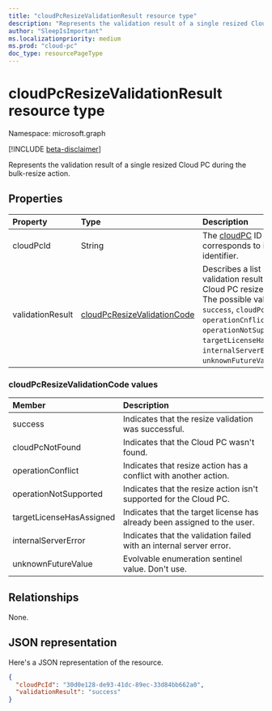```yaml
---
title: "cloudPcResizeValidationResult resource type"
description: "Represents the validation result of a single resized Cloud PC during the bulk-resize action."
author: "SleepIsImportant"
ms.localizationpriority: medium
ms.prod: "cloud-pc"
doc_type: resourcePageType
---
```


# cloudPcResizeValidationResult resource type

Namespace: microsoft.graph

[!INCLUDE [beta-disclaimer](../../includes/beta-disclaimer.md)]

Represents the validation result of a single resized Cloud PC during the bulk-resize action.

## Properties

|Property|Type|Description|
|:---|:---|:---|
|cloudPcId|String|The [cloudPC](../resources/cloudpc.md) ID that corresponds to its unique identifier.|
|validationResult|[cloudPcResizeValidationCode](#cloudpcresizevalidationcode-values)|Describes a list of the validation result for the Cloud PC resize action. The possible values are: `success`, `cloudPcNotFound`, `operationCnflict`, `operationNotSupported`, `targetLicenseHasAssigned`, `internalServerError`, and `unknownFutureValue`.|


### cloudPcResizeValidationCode values
|Member|Description|
|:---|:---|
|success|Indicates that the resize validation was successful.|
|cloudPcNotFound|Indicates that the Cloud PC wasn't found.|
|operationConflict|Indicates that resize action has a conflict with another action.|
|operationNotSupported|Indicates that the resize action isn't supported for the Cloud PC.|
|targetLicenseHasAssigned|Indicates that the target license has already been assigned to the user.|
|internalServerError|Indicates that the validation failed with an internal server error.|
|unknownFutureValue|Evolvable enumeration sentinel value. Don't use.|

## Relationships

None.

## JSON representation

Here's a JSON representation of the resource.
<!-- {
  "blockType": "resource",
  "@odata.type": "microsoft.graph.cloudPcResizeValidationResult"
}
-->

``` json
{ 
  "cloudPcId": "30d0e128-de93-41dc-89ec-33d84bb662a0",
  "validationResult": "success" 
}
```
